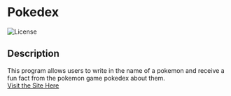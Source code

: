 # Pokedex

![License](https://img.shields.io/badge/LICENSE-MIT-GREEN)

## Description

This program allows users to write in the name of a pokemon and receive a fun fact from the pokemon game pokedex about them.<br>
[Visit the Site Here](https://mgmoreno22.github.io/PokeAPI/)
